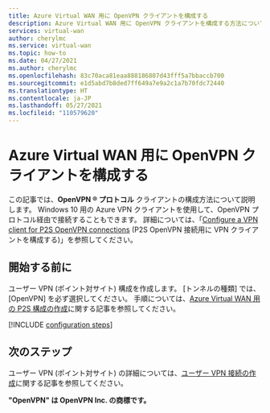 ```yaml
---
title: Azure Virtual WAN 用に OpenVPN クライアントを構成する
description: Azure Virtual WAN 用に OpenVPN クライアントを構成する方法について説明します。 このアーティクルには、Windows、Mac、iOS、Linux のクライアント構成手順が含まれます。
services: virtual-wan
author: cherylmc
ms.service: virtual-wan
ms.topic: how-to
ms.date: 04/27/2021
ms.author: cherylmc
ms.openlocfilehash: 83c70aca81eaa888186807d43fff5a7bbaccb700
ms.sourcegitcommit: e1d5abd7b8ded7ff649a7e9a2c1a7b70fdc72440
ms.translationtype: HT
ms.contentlocale: ja-JP
ms.lasthandoff: 05/27/2021
ms.locfileid: "110579620"
---
```

# <a name="configure-an-openvpn-client-for-azure-virtual-wan"></a>Azure Virtual WAN 用に OpenVPN クライアントを構成する

この記事では、**OpenVPN &reg; プロトコル** クライアントの構成方法について説明します。 Windows 10 用の Azure VPN クライアントを使用して、OpenVPN プロトコル経由で接続することもできます。 詳細については、「[Configure a VPN client for P2S OpenVPN connections](openvpn-azure-ad-client.md) (P2S OpenVPN 接続用に VPN クライアントを構成する)」を参照してください。

## <a name="before-you-begin"></a>開始する前に

ユーザー VPN (ポイント対サイト) 構成を作成します。 [トンネルの種類] では、[OpenVPN] を必ず選択してください。 手順については、[Azure Virtual WAN 用の P2S 構成の作成](virtual-wan-point-to-site-portal.md#p2sconfig)に関する記事を参照してください。

[!INCLUDE [configuration steps](../../includes/vpn-gateway-vwan-config-openvpn-clients.md)]

## <a name="next-steps"></a>次のステップ

ユーザー VPN (ポイント対サイト) の詳細については、[ユーザー VPN 接続の作成](virtual-wan-point-to-site-portal.md)に関する記事を参照してください。

**"OpenVPN" は OpenVPN Inc. の商標です。**
